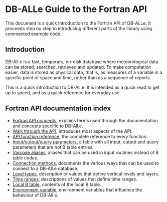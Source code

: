 # DB-ALLe Guide to the Fortran API

This document is a quick introduction to the Fortran API of DB-ALLe.  It
proceeds step by step to introducing different parts of the library using
commented example code.

## Introduction

DB-All.e is a fast, temporary, on-disk database where meteorological data can
be stored, searched, retrieved and updated.  To make computation easier, data
is stored as physical data, that is, as measures of a variable in a specific
point of space and time, rather than as a sequence of reports.

This is a quick introduction to DB-All.e.  It is intended as a quick read to
get up to speed, and as a quick reference for everyday use.

## Fortran API documentation index

* [Fortran API concepts](fapi_concepts.md), explains terms used through the
  documentation and concepts specific to DB-All.e.
* [Walk through the API](fapi_walkthrough.md), introduces most aspects of the
  API.
* [API function reference](fapi_reference.md), the complete reference to every
  function.
* [Input/output/query parameters](fapi_parms.md), a table with all input,
  output and query parameters that are not B table entries.
* [Varcode aliases](fapi_aliases.md), aliases that can be used in input
  routines instead of B table codes.
* [Connection methods](fapi_connect.md), documents the various ways that can be
  used to connect to a DB-All.e database.
* [Level types](fapi_ltypes.md), description of values that define vertical
  levels and layers.
* [Time ranges](fapi_tranges.md), descriptions of values that define time
  ranges.
* [Local B table](fapi_btable.md), contents of the local B table.
* [Environment variable](dballe_env.md), environment variables that influence the
  behaviour of DB-All.e.
